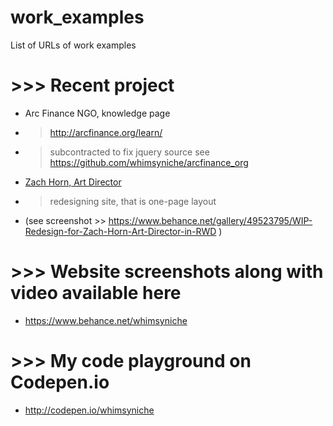 # work_examples
List of URLs of work examples

# >>> Recent project
+   Arc Finance NGO, knowledge page
+    > http://arcfinance.org/learn/
+   > subcontracted to fix jquery source see https://github.com/whimsyniche/arcfinance_org

+   [Zach Horn, Art Director](http://zachhorn.com)
+   > redesigning site, that is  one-page layout
+   (see screenshot >> https://www.behance.net/gallery/49523795/WIP-Redesign-for-Zach-Horn-Art-Director-in-RWD )

# >>> Website screenshots along with video available here
+   https://www.behance.net/whimsyniche

# >>> My code playground on Codepen.io
+   http://codepen.io/whimsyniche
